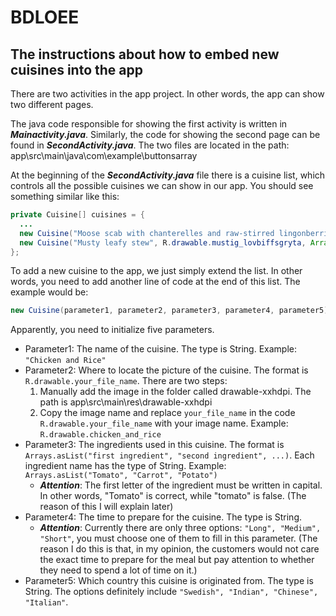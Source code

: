 # BDLOEE

## The instructions about how to embed new cuisines into the app

There are two activities in the app project. In other words, the app can show two different pages.

The java code responsible for showing the first activity is written in ***Mainactivity.java***. Similarly, the code for showing the second page can be found in ***SecondActivity.java***. The two files are located in the path: app\\src\\main\\java\\com\\example\\buttonsarray

At the beginning of the ***SecondActivity.java*** file there is a cuisine list, which controls all the possible cuisines we can show in our app. You should see something similar like this:

```java
private Cuisine[] cuisines = {
  ...
  new Cuisine("Moose scab with chanterelles and raw-stirred lingonberries", R.drawable.moose_scab_with_chanterelles_and_raw_stirred_lingonberries, Arrays.asList("Mushroom", "Butter", "Black Pepper", "Onion", "Cream", "Soy Sauce", "Berry", "Sugar", "Potato"), "Short", "Swedish"),
  new Cuisine("Musty leafy stew", R.drawable.mustig_lovbiffsgryta, Arrays.asList("Beef", "Butter", "Tomato", "Soy Sauce", "Cream"), "Long", "Swedish")
};
```
To add a new cuisine to the app, we just simply extend the list. In other words,
you need to add another line of code at the end of this list. The example would be:

```java
new Cuisine(parameter1, parameter2, parameter3, parameter4, parameter5)
```

Apparently, you need to initialize five parameters.

* Parameter1: The name of the cuisine. The type is String. Example: `"Chicken and Rice"`
* Parameter2: Where to locate the picture of the cuisine. The format is `R.drawable.your_file_name`. There are two steps:
  1. Manually add the image in the folder called drawable-xxhdpi. The path is app\src\main\res\drawable-xxhdpi
  2. Copy the image name and replace `your_file_name` in the code `R.drawable.your_file_name` with your image name. Example: `R.drawable.chicken_and_rice`
* Parameter3: The ingredients used in this cuisine. The format is `Arrays.asList("first ingredient", "second ingredient", ...)`. Each ingredient name has the type of String. Example: `Arrays.asList("Tomato", "Carrot", "Potato")`
  * ***Attention***: The first letter of the ingredient must be written in capital. In other words, "Tomato" is correct, while "tomato" is false. (The reason of this I will explain later)
* Parameter4: The time to prepare for the cuisine. The type is String.
  * ***Attention***: Currently there are only three options: `"Long", "Medium", "Short"`, you must choose one of them to fill in this parameter. (The reason I do this is that, in my opinion, the customers would not care the exact time to prepare for the meal but pay attention to whether they need to spend a lot of time on it.)
* Parameter5: Which country this cuisine is originated from. The type is String. The options definitely include `"Swedish", "Indian", "Chinese", "Italian"`.
